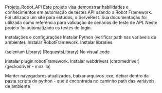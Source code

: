Projeto_Robot_API
Este projeto visa demonstrar habilidades e conhecimentos em automação de testes API usando o Robot Framework.
Foi utilizado um site para estudos, o ServeRest. Sua documentação foi utilizada como referência para validação de cenários de teste de API.
Neste projeto foi automatizado os testes de login.

Instalações e configurações
Instalar Python (verificar path nas variáveis de ambiente).
Instalar RobotFramework.
Instalar libraries

(selenium Library) 
(RequestsLibrary) 
No visual code

Instalar plugin robotFramework.
Instalar webdrivers (chromedriver)(geckodriver - mozilla)

Manter navegadores atualizados, baixar arquivos .exe, deixar dentro da pasta scripts do python - que é encontrada no caminho path das variáveis de ambiente

